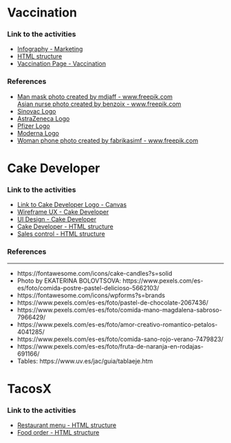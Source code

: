 <h1>Vaccination</h1>
  
<h3>Link to the activities</h3>

<ul>
  
  <li><a href='https://www.canva.com/design/DAE7c6y_cTw/K03cavu-bWGiaq4JSstpUA/edit?utm_content=DAE7c6y_cTw&utm_campaign=designshare&utm_medium=link2&utm_source=sharebutton'>Infography - Marketing </a></li>
  <li><a href='https://fredinvazquez.github.io/Vaccination_LaunchX/VaccinationHomePage-Maquetacion.html'>HTML structure</a></li>
  <li><a href='https://fredinvazquez.github.io/Vaccination_LaunchX/VaccinationHomePage.html'>Vaccination Page - Vaccination</a></li>
  
  
  </ul>


<h3>References</h3>
<ul>
  
  <li><a href='https://www.freepik.com/photos/man-mask'>Man mask photo created by mdjaff - www.freepik.com</a></li>
  </li><a href='https://www.freepik.com/photos/asian-nurse'>Asian nurse photo created by benzoix - www.freepik.com</a></li>
  <li><a href='https://upload.wikimedia.org/wikipedia/commons/8/85/Sinovac_logo.svg'>Sinovac Logo</a></li>
  <li><a href='https://logo-base.com/logo/astrazeneca_logo.png'>AstraZeneca Logo</a></li>
  <li><a href='https://es.wikipedia.org/wiki/Archivo:Pfizer_(2021).svg'>Pfizer Logo</a></li>
  <li><a href='https://es.wikipedia.org/wiki/Archivo:Moderna_logo.svg'>Moderna Logo</a></li>
  <li><a href='https://www.freepik.com/photos/woman-phone'>Woman phone photo created by fabrikasimf - www.freepik.com</a></li>
  </ul>


<h1>Cake Developer</h1>
<h3>Link to the activities</h3>
<ul>
  <li><a href="https://www.canva.com/design/DAE5_Tk28-w/4vB-RIY4578GlWTzEwAiEw/view?utm_content=DAE5_Tk28-w&utm_campaign=designshare&utm_medium=link&utm_source=publishsharelink"
     target="blank">Link to Cake Developer Logo - Canvas</a></li>
  
  <li><a href="https://miro.com/app/board/uXjVOJaNEOI=/?invite_link_id=24446157952"
     target="blank">Wireframe UX - Cake Developer</a></li>
  
  <li><a href="https://www.figma.com/file/fz2we9EMP3L9fKUi1LS8Yd/Cake-Developer?node-id=0%3A1"
     target="blank">UI Design - Cake Developer</a></li>
  
  <li><a href="https://fredinvazquez.github.io/Cake%20Developer/pasteleriaMenu.html"
     target="blank">Cake Developer - HTML structure</a></li>
  
  <li><a href="https://fredinvazquez.github.io/Cake%20Developer/paginaPastelero.html"
     target="blank">Sales control - HTML structure</a></li>
  
  
</ul>

<h3>References</h3>
<hr>
<ul>
  <li>https://fontawesome.com/icons/cake-candles?s=solid</li>
  <li>Photo by EKATERINA BOLOVTSOVA: https://www.pexels.com/es-es/foto/comida-postre-pastel-delicioso-5662103/</li>
  <li>https://fontawesome.com/icons/wpforms?s=brands</li>
  <li>https://www.pexels.com/es-es/foto/pastel-de-chocolate-2067436/</li>
  <li>https://www.pexels.com/es-es/foto/comida-mano-magdalena-sabroso-7966429/</li>
  <li>https://www.pexels.com/es-es/foto/amor-creativo-romantico-petalos-4041285/</li>
  <li>https://www.pexels.com/es-es/foto/comida-sano-rojo-verano-7479823/</li>
  <li>https://www.pexels.com/es-es/foto/fruta-de-naranja-en-rodajas-691166/</li>
  <li>Tables: https://www.uv.es/jac/guia/tablaeje.htm</li>
  
  </ul>

<h1>TacosX</h1>
<h3>Link to the activities</h3>
<ul>
  <li><a href='https://fredinvazquez.github.io/TacosXLaunch/menuTaqueria.html'>Restaurant menu - HTML structure</a></li>
  <li><a href='https://fredinvazquez.github.io/TacosXLaunch/Pedido.html'>Food order - HTML structure</a></li>
</ul>
